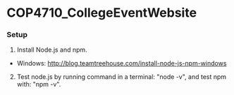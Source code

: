 # COP4710_CollegeEventWebsite
### Setup ###
1. Install Node.js and npm.
  + Windows: http://blog.teamtreehouse.com/install-node-js-npm-windows
2. Test node.js by running command in a terminal: "node -v", and test npm with: "npm -v".

